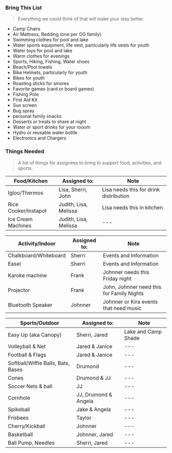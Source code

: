 ### Bring This List
> Everything we could think of that will make your stay better.
- Camp Chairs
- Air Mattress, Bedding (one per OG family)
- Swimming clothes for pool and lake
- Water sports equipment, life vest, particularly life vests for youth
- Water toys for pool and lake
- Warm clothes for evenings
- Sports, Hiking, Fishing, Water shoes
- Beach/Pool towels
- Bike Helmets, particularly for youth
- Bikes for youth
- Roasting sticks for smores
- Favorite games (card or board games)
- Fishing Pole
- First Aid Kit
- Sun screen
- Bug spray
- personal family snacks
- Desserts or treats to share at night
- Water or sport drinks for your rooom
- Hydro or reusable water bottle
- Electronics and Chargers


### Things Needed
> A list of things for assignees to bring to support food, activities, and sports.

| Food/Kitchen | Assigned to: | Note |
| --- | --- | --- |
| Igloo/Thermos | Lisa, Sherri, John | Lisa needs this for drink distribution |
| Rice Cooker/Instapot | Judith, Lisa, Melissa | Lisa needs this in kitchen |
| Ice Cream Machines | Judith, Lisa, Melissa | --- |

| Activity/Indoor | Assigned to: | Note |
| --- | --- | --- |
| Chalkboard/Whiteboard | Sherri | Events and Information |
| Easel | Sherri | Events and Information |
| Karoke machine | Frank | Johnner needs this Friday night |
| Projector | Frank | John, Johnner need this for Family Nights |
| Bluetooth Speaker | Johnner | Johnner or Kira events that need music |

| Sports/Outdoor | Assigned to: | Note |
| --- | --- | --- |
| Easy Up (aka Canopy) | Sherri, Jared | Lake and Camp Shade |
| Volleyball & Net | Jared & Janice | --- |
| Football & Flags | Jared & Janice | --- |
| Softball/Wiffle Balls, Bats, Bases | Drumond | --- |
| Cones | Drumond & JJ | --- |
| Soccer Nets & ball | JJ | --- |
| Cornhole | JJ, Drumond & Angela | --- |
| Spikeball | Jake & Angela | --- |
| Frisbees | Taylor | --- |
| Cherry/Kickball | Johnner | --- |
| Basketball | Johnner, Jared | --- |
| Ball Pump, Needles | Sherri, Jared | --- |












